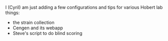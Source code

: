 I (Cyril) am just adding a few configurations and tips for various Hobert lab things: 
- the strain collection
- Cengen and its webapp
- Steve's script to do blind scoring
